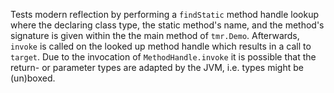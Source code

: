 [//]: # (MAIN: tmr.Demo)
Tests modern reflection by performing a ```findStatic``` method handle lookup where the
declaring class type, the static method's name, and the method's signature is given within the
the main method of ```tmr.Demo```. Afterwards, ```invoke``` is called on the looked up method
handle which results in a call to ```target```. Due to the invocation of ```MethodHandle.invoke```
it is possible that the return- or parameter types are adapted by the JVM, i.e. types might be
(un)boxed.
